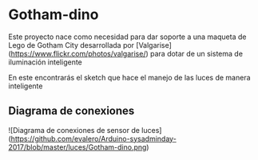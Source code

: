# Gotham-dino

Este proyecto nace como necesidad para dar soporte a una maqueta de Lego de Gotham City desarrollada por [Valgarise] (https://www.flickr.com/photos/valgarise/) para dotar de un sistema de iluminación inteligente

En este encontrarás el sketch que hace el manejo de las luces de manera inteligente

## Diagrama de conexiones
![Diagrama de conexiones de sensor de luces] (https://github.com/evalero/Arduino-sysadminday-2017/blob/master/luces/Gotham-dino.png)
